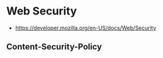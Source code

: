 # Web Security

- https://developer.mozilla.org/en-US/docs/Web/Security

## Content-Security-Policy
